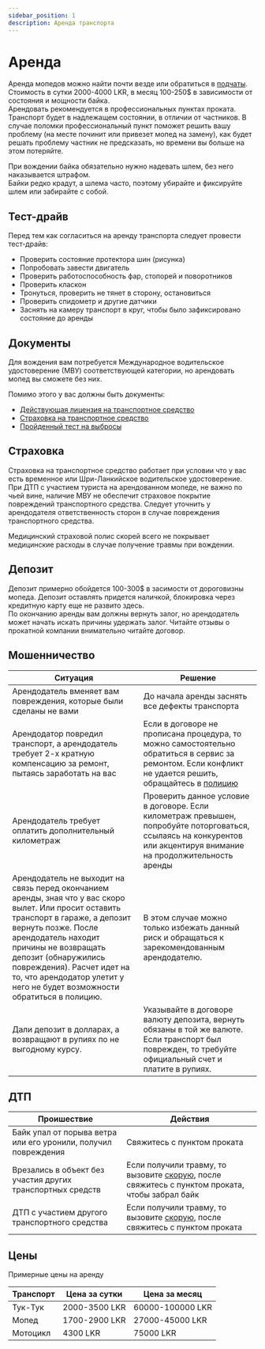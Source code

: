 ```yaml
---
sidebar_position: 1
description: Аренда транспорта
---
```


# Аренда

Аренда мопедов можно найти почти везде или обратиться в [подчаты](../../chats.md#чаты). Стоимость в сутки 2000-4000 LKR, в месяц 100-250$ в зависимости от состояния и мощности байка.  
Арендовать рекомендуется в профессиональных пунктах проката. Транспорт будет в надлежащем состоянии, в отличии от частников. В случае поломки профессиональный пункт поможет решить вашу проблему (на месте починит или привезет мопед на замену), как будет решать проблему частник не предсказать, но времени вы больше на этом потеряйте.

При вождении байка обязательно нужно надевать шлем, без него наказывается штрафом.  
Байки редко крадут, а шлема часто, поэтому убирайте и фиксируйте шлем или забирайте с собой.

## Тест-драйв

Перед тем как согласиться на аренду транспорта следует провести тест-драйв:

- Проверить состояние протектора шин (рисунка)
- Попробовать завести двигатель
- Проверить работоспособность фар, стопорей и поворотников
- Проверить класкон
- Тронуться, проверить не тянет в сторону, остановиться
- Проверить спидометр и другие датчики
- Заснять на камеру транспорт в круг, чтобы было зафиксировано состояние до аренды

## Документы

Для вождения вам потребуется Международное водительское удостоверение (МВУ) соответствующей категории, но арендовать мопед вы сможете без них.

Помимо этого у вас должны быть документы:

- [Действующая лицензия на транспортное средство](/img/vehicle_revenue_license.jpg)
- [Страховка на транспортное средство](/img/certificate_of_insurance.jpg)
- [Пройденный тест на выбросы](/img/vehicle_emission_test_certificate.jpg)

## Страховка

Страховка на транспортное средство работает при условии что у вас есть временное или Шри-Ланкийское водительское удостоверение. При ДТП с участием туриста на арендованном мопеде, не важно по чьей вине, наличие МВУ не обеспечит страховое покрытие повреждений транспортного средства. Следует уточнить у арендодателя ответственность сторон в случае повреждения транспортного средства.

Медицинский страховой полис скорей всего не покрывает медицинские расходы в случае получение травмы при вождении.

## Депозит

Депозит примерно обойдется 100-300$ в засимости от дороговизны мопеда. Депозит оставлять придется наличкой, блокировка через кредитную карту еще не развито здесь.  
По окончанию аренды вам должны вернуть залог, но арендодатель может начать искать причины удержать залог. Читайте отзывы о прокатной компании внимательно читайте договор.

## Мошенничество

| Ситуация                                                                                                                                                                                                                                                                                                                                | Решение                                                                                                                                                                                           |
| --------------------------------------------------------------------------------------------------------------------------------------------------------------------------------------------------------------------------------------------------------------------------------------------------------------------------------------- | ------------------------------------------------------------------------------------------------------------------------------------------------------------------------------------------------- |
| Арендодатель вменяет вам повреждения, которые были сделаны не вами                                                                                                                                                                                                                                                                      | До начала аренды заснять все дефекты транспорта                                                                                                                                                   |
| Арендодатор повредил транспорт, а арендодатель требует 2-х кратную компенсацию за ремонт, пытаясь заработать на вас                                                                                                                                                                                                                     | Если в договоре не прописана процедура, то можно самостоятельно обратиться в сервис за ремонтом. Если конфликт не удается решить, обращайтесь в [полицию](../emergency-services.md#туристическая) |
| Арендодатель требует оплатить дополнительный километраж                                                                                                                                                                                                                                                                                 | Проверить данное условие в договоре. Если километраж превышен, попробуйте поторговаться, ссылаясь на конкурентов или акцентируя внимание на продолжительность аренды                              |
| Арендодатель не выходит на связь перед окончанием аренды, зная что у вас скоро вылет. Или просит оставить транспорт в гараже, а депозит вернуть позже. После арендодатель находит причины не возвращать депозит (обнаружились повреждения). Расчет идет на то, что арендодатор улетит у него не будет возможности обратиться в полицию. | В этом случае можно только избежать данный риск и обращаться к зарекомендованным арендодателю.                                                                                                    |
| Дали депозит в долларах, а возвращают в рупиях по не выгодному курсу.                                                                                                                                                                                                                                                                   | Указывайте в договоре валюту депозита, вернуть обязаны в той же валюте. Если транспорт был поврежден, то требуйте официальный счет и платите в рупиях.                                            |

## ДТП

| Проишествие                                                    | Действия                                                                                                                                 |
| -------------------------------------------------------------- | ---------------------------------------------------------------------------------------------------------------------------------------- |
| Байк упал от порыва ветра или его уронили, получил повреждения | Свяжитесь с пунктом проката                                                                                                              |
| Врезались в объект без участия других транспортных средств     | Если получили травму, то вызовите [скорую](../emergency-services.md#скорая-помощь), после свяжитесь с пунктом проката, чтобы забрал байк |
| ДТП с участием другого транспортного средства                  | Если получили травму, то вызовите [скорую](../emergency-services.md#скорая-помощь), после свяжитесь с пунктом проката                    |

## Цены

Примерные цены на аренду

| Транспорт | Цена за сутки | Цена за месяц    |
| --------- | ------------- | ---------------- |
| Тук-Тук   | 2000-3500 LKR | 60000-100000 LKR |
| Мопед     | 1700-2900 LKR | 27000-45000 LKR  |
| Мотоцикл  | 4300 LKR      | 75000 LKR        |
